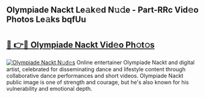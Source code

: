 ## Olympiade Nackt Le𝚊k𝚎d N𝚞𝚍e - Part-RRc Vid𝚎o Photos Le𝚊ks bqfUu

# <h2><a href="http://fb4uq3f.evod.top/?m=Olympiade+Nackt">🔗 👉🔴 Olympiade Nackt Vid𝚎o Ph𝚘t𝚘s</a></h2>

[![Olympiade Nackt N𝚞d𝚎s](https://i.imgur.com/8V9OHl7.gif)](http://fb4uq3f.evod.top/?m=Olympiade+Nackt)
Online entertainer Olympiade Nackt and digital artist, celebrated for disseminating dance and lifestyle content through collaborative dance performances and short videos. Olympiade Nackt public image is one of strength and courage, but he's also known for his vulnerability and emotional depth. 
